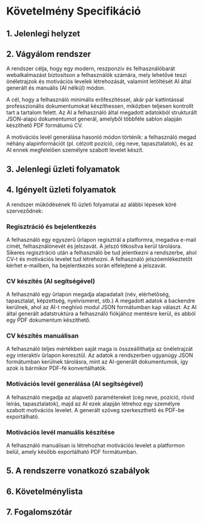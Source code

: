 # Követelmény Specifikáció

## 1. Jelenlegi helyzet

## 2. Vágyálom rendszer

A rendszer célja, hogy egy modern, reszponzív és felhasználóbarát webalkalmazást biztosítson a felhasználók számára, mely lehetővé teszi önéletrajzok és motivációs levelek létrehozását, valamint letöltését AI által generált és manuális (AI nélkül) módon.

A cél, hogy a felhasználó minimális erőfeszítéssel, akár pár kattintással professzionális dokumentumokat készíthessen, miközben teljesen kontrollt tart a tartalom felett.
Az AI a felhasználó által megadott adatokból strukturált JSON-alapú dokumentumot generál, amelyből többféle sablon alapján készíthető PDF formátumú CV.

A motivációs levél generálása hasonló módon történik: a felhasználó megad néhány alapinformációt (pl. célzott pozíció, cég neve, tapasztalatok), és az AI ennek megfelelően személyre szabott levelet készít.

## 3. Jelenlegi üzleti folyamatok

## 4. Igényelt üzleti folyamatok

A rendszer működésének fő üzleti folyamatai az alábbi lépések köré szerveződnek:

### Regisztráció és bejelentkezés

A felhasználó egy egyszerű űrlapon regisztrál a platformra, megadva e-mail címét, felhasználónevét és jelszavát.
A jelszó titkosítva kerül tárolásra.
Sikeres regisztráció után a felhasználó be tud jelentkezni a rendszerbe, ahol CV-t és motivációs levelet tud létrehozni.
A felhasználó jelszóemlékeztetőt kérhet e-mailben, ha bejelentkezés során elfelejtené a jelszavát.

### CV készítés (AI segítségével)

A felhasználó egy űrlapon megadja alapadatait (név, elérhetőség, tapasztalat, képzettség, nyelvismeret, stb.)
A megadott adatok a backendre kerülnek, ahol az AI-t meghívó modul JSON formátumban kap választ.
Az AI által generált adatstruktúra a felhasználó fiókjához mentésre kerül, és abból egy PDF dokumentum készíthető.

### CV készítés manuálisan

A felhasználó teljes mértékben saját maga is összeállíthatja az önéletrajzát egy interaktív űrlapon keresztül.
Az adatok a rendszerben ugyanúgy JSON formátumban kerülnek tárolásra, mint az AI-generált dokumentumok, így azok is bármikor PDF-fé konvertálhatók.

### Motivációs levél generálása (AI segítségével)

A felhasználó megadja az alapvető paramétereket (cég neve, pozíció, rövid leírás, tapasztalatok), majd az AI ezek alapján létrehoz egy személyre szabott motivációs levelet.
A generált szöveg szerkeszthető és PDF-be exportálható.

### Motivációs levél manuális készítése

A felhasználó manuálisan is létrehozhat motivációs levelet a platformon belül, amely később exportálható PDF formátumban.

## 5. A rendszerre vonatkozó szabályok

## 6. Követelménylista

## 7. Fogalomszótár

